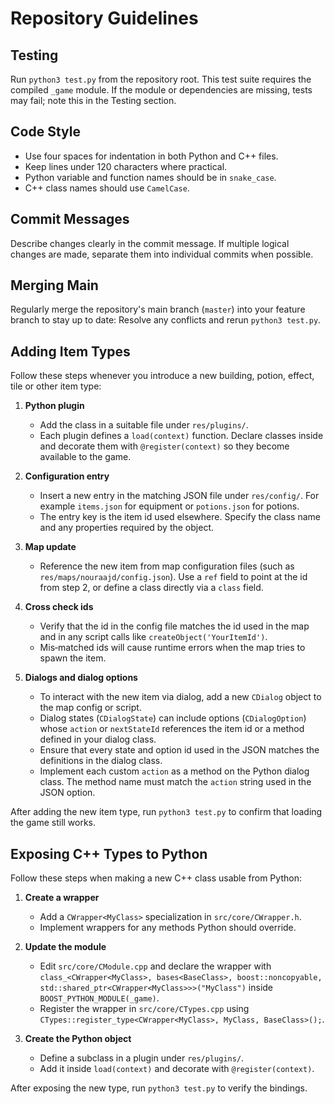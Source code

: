 # Repository Guidelines

## Testing
Run `python3 test.py` from the repository root.
This test suite requires the compiled `_game` module.
If the module or dependencies are missing, tests may fail; note this in the
Testing section.

## Code Style
- Use four spaces for indentation in both Python and C++ files.
- Keep lines under 120 characters where practical.
- Python variable and function names should be in `snake_case`.
- C++ class names should use `CamelCase`.

## Commit Messages
Describe changes clearly in the commit message.
If multiple logical changes are made, separate them into individual commits when
possible.

## Merging Main
Regularly merge the repository's main branch (`master`) into your feature branch to
stay up to date:
Resolve any conflicts and rerun `python3 test.py`.

## Adding Item Types
Follow these steps whenever you introduce a new building, potion, effect, tile or other item type:

1. **Python plugin**
    - Add the class in a suitable file under `res/plugins/`.
    - Each plugin defines a `load(context)` function.
      Declare classes inside and decorate them with `@register(context)` so they
      become available to the game.

2. **Configuration entry**
    - Insert a new entry in the matching JSON file under `res/config/`.
      For example `items.json` for equipment or `potions.json` for potions.
    - The entry key is the item id used elsewhere.
      Specify the class name and any properties required by the object.

3. **Map update**
    - Reference the new item from map configuration files
      (such as `res/maps/nouraajd/config.json`).
      Use a `ref` field to point at the id from step 2, or define a class
      directly via a `class` field.

4. **Cross check ids**
    - Verify that the id in the config file matches the id used in the map and in
      any script calls like `createObject('YourItemId')`.
    - Mis‑matched ids will cause runtime errors when the map tries to spawn the item.

5. **Dialogs and dialog options**
    - To interact with the new item via dialog, add a new `CDialog` object to the
      map config or script.
    - Dialog states (`CDialogState`) can include options (`CDialogOption`) whose
      `action` or `nextStateId` references the item id or a method defined in
      your dialog class.
    - Ensure that every state and option id used in the JSON matches the definitions in the dialog class.
    - Implement each custom `action` as a method on the Python dialog class.
      The method name must match the `action` string used in the JSON option.

After adding the new item type, run `python3 test.py` to confirm that loading the game still works.
## Exposing C++ Types to Python
Follow these steps when making a new C++ class usable from Python:

1. **Create a wrapper**
    - Add a `CWrapper<MyClass>` specialization in `src/core/CWrapper.h`.
    - Implement wrappers for any methods Python should override.

2. **Update the module**
    - Edit `src/core/CModule.cpp` and declare the wrapper with
      `class_<CWrapper<MyClass>, bases<BaseClass>, boost::noncopyable,
      std::shared_ptr<CWrapper<MyClass>>>("MyClass")` inside
      `BOOST_PYTHON_MODULE(_game)`.
    - Register the wrapper in `src/core/CTypes.cpp` using
      `CTypes::register_type<CWrapper<MyClass>, MyClass, BaseClass>();`.

3. **Create the Python object**
    - Define a subclass in a plugin under `res/plugins/`.
    - Add it inside `load(context)` and decorate with `@register(context)`.

After exposing the new type, run `python3 test.py` to verify the bindings.
